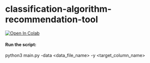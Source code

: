 # classification-algorithm-recommendation-tool

[![Open In Colab](https://colab.research.google.com/assets/colab-badge.svg)](https://colab.research.google.com/github/beyzanurarslan/classification-algorithm-recommendation/blob/main/Classification_Algorithm_Recommendation_Tool.ipynb)

#### Run the script: <br />

python3 main.py -data <data_file_name> -y <target_column_name>
